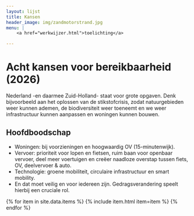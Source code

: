 ```yaml
---
layout: lijst
title: Kansen
header_image: img/zandmotorstrand.jpg
menu: |
    <a href="werkwijzer.html">toelichting</a>

---
```

# Acht kansen voor bereikbaarheid (2026)
Nederland -en daarmee Zuid-Holland- staat voor grote opgaven. Denk bijvoorbeeld aan het oplossen van de stikstofcrisis, zodat natuurgebieden weer kunnen ademen, de biodiversiteit weer toeneemt en we weer infrastructuur kunnen aanpassen en woningen kunnen bouwen.
## Hoofdboodschap
- Woningen: bij voorzieningen en hoogwaardig OV (15-minutenwijk).
- Vervoer: prioriteit voor lopen en fietsen, ruim baan voor openbaar vervoer, deel meer voertuigen en creëer naadloze overstap tussen fiets, OV, deelvervoer & auto.
- Technologie: groene mobiliteit, circulaire infrastructuur en smart mobility.
- En dat moet veilig en voor iedereen zijn. Gedragsverandering speelt hierbij een cruciale rol.

<div class="item-list">
  {% for item in site.data.items %}
    {% include item.html item=item %}
  {% endfor %}
</div>
